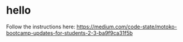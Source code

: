 # hello
Follow the instructions here: https://medium.com/code-state/motoko-bootcamp-updates-for-students-2-3-ba9f9ca31f5b
